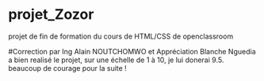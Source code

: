 # projet_Zozor
projet de fin de formation du cours de HTML/CSS de openclassroom

#Correction par Ing Alain NOUTCHOMWO et Appréciation
Blanche Nguedia a bien realisé le projet, sur une échelle de 1 à 10, je lui donerai 9.5.
beaucoup de courage pour la suite !
